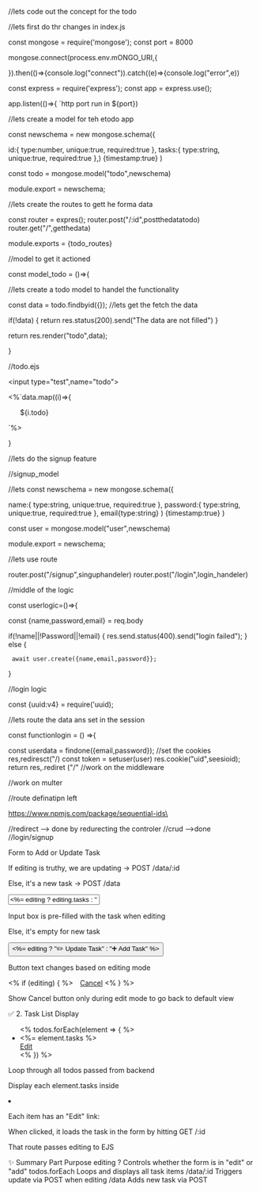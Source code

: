 //lets code out the concept for the todo

//lets first do thr changes in index.js

const mongose = require('mongose');
const port = 8000

mongose.connect(process.env.mONGO_URI,{
          
}).then(()=>{console.log("connect")).catch((e)=>{console.log("error",e))



const express = require('express');
const app = express.use();

app.listen(()=>{
`http port run in ${port})



//lets create a model for teh  etodo app


const newschema = new  mongose.schema({

id:{
type:number,
unique:true,
required:true
},
tasks:{
type:string,
unique:true,
required:true
},)
{timestamp:true}
)

const todo = mongose.model("todo",newschema)


module.export = newschema;


//lets create the routes to gett he forma data


const router = expres();
router.post("/:id",postthedatatodo)
router.get("/",getthedata)

module.exports = {todo_routes}


//model to get it actioned 

const  model_todo = ()=>{

//lets create a todo model to handel the functionality 

const data  = todo.findbyid({});
//lets get the fetch the data  

if(!data)
{
  return res.status(200).send("The data are not filled")
  }
  
  return res.render("todo",data);
  
  }
  
  //todo.ejs
  
  <input type="test",name="todo">
  
 <%`data.map((i)=>{
 <ul> ${i.todo}
 </ul>`%>

}


//lets do the  signup feature 

//signup_model 



//lets 
const newschema = new  mongose.schema({

name:{
type:string,
unique:true,
required:true
},
password:{
type:string,
unique:true,
required:true
},
email{type:string}
)
{timestamp:true}
)

const user = mongose.model("user",newschema)


module.export = newschema;





//lets use route 

router.post("/signup",singuphandeler)
router.post("/login",login_handeler)



//middle of the logic

const userlogic=()=>{


const {name,password,email} = req.body

if(!name||!Password||!email)
{
    res.send.status(400).send("login failed");
}
else
{

     await user.create({name,email,password}};
}



//login logic 


const {uuid:v4} = require('uuid);

//lets route the data ans set in the session

const  functionlogin = () =>{

const userdata =  findone({email,password});
//set the cookies 
res,rediresct("/)
const token = setuser(user)
res.cookie("uid",seesioid);
return res,.rediret ("/"
//work on the middleware 










//work on multer 







//route definatipn left

https://www.npmjs.com/package/sequential-ids\

//redirect  --> done by redurecting the controler
//crud  -->done
//login/signup 


 Form to Add or Update Task
<form method="POST" action="<%= editing ? '/data/' + editing.id : '/data' %>">


If editing is truthy, we are updating → POST /data/:id

Else, it's a new task → POST /data

<input type="text" name="todo" placeholder="Enter task..."
  value="<%= editing ? editing.tasks : '' %>" required />


Input box is pre-filled with the task when editing

Else, it's empty for new task

<button type="submit">
  <%= editing ? "✏️ Update Task" : "➕ Add Task" %>
</button>


Button text changes based on editing mode

<% if (editing) { %>
  <a href="/" style="margin-left: 10px;">Cancel</a>
<% } %>


Show Cancel button only during edit mode to go back to default view

✅ 2. Task List Display
<ul>
  <% todos.forEach(element => { %>
    <li>
      <%= element.tasks %>
      <div class="actions">
        <a href="/<%= element.id %>">Edit</a>
      </div>
    </li>
  <% }) %>
</ul>


Loop through all todos passed from backend

Display each element.tasks inside <li>

Each item has an "Edit" link:

When clicked, it loads the task in the form by hitting GET /:id

That route passes editing to EJS

✨ Summary
Part	Purpose
editing ?	Controls whether the form is in "edit" or "add"
todos.forEach	Loops and displays all task items
/data/:id	Triggers update via POST when editing
/data	Adds new task via POST


